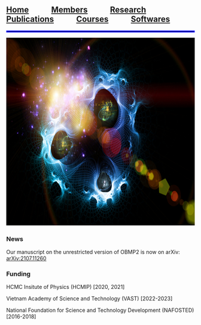 
## [**Home**](index.md)<img src="test_space.png" width="60" height="1">[Members](members.md)<img src="test_space.png" width="60" height="1">[Research](research.md)<img src="test_space.png" width="60" height="1">[Publications](Publications)<img src="test_space.png" width="60" height="1">[Courses](courses.md)<img src="test_space.png" width="60" height="1">[Softwares](softwares.md)

<hr style="border:2px solid blue">

<p align="center">
<img src="test.jpg" width="750" height="500">
</p>

### **News**
Our manuscript on the unrestricted version of OBMP2 is now on arXiv: [arXiv:2107.11260](https://arxiv.org/abs/2107.11260)

### **Funding**
HCMC Insitute of Physics (HCMIP) [2020, 2021]

Vietnam Academy of Science and Technology (VAST) [2022-2023]

National Foundation for Science and Technology Development (NAFOSTED) [2016-2018]

